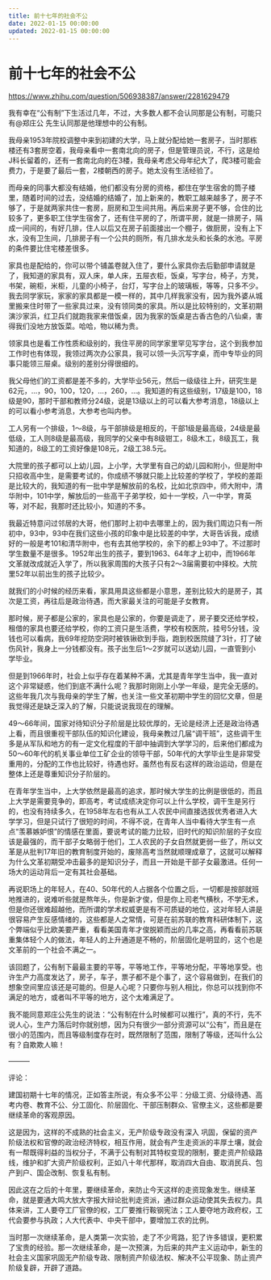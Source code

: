```yaml
---
title: 前十七年的社会不公
date: 2022-01-15 00:00:00
updated: 2022-01-15 00:00:00
---
```


# 前十七年的社会不公

https://www.zhihu.com/question/506938387/answer/2281629479

我有幸在“公有制”下生活过几年，不过，大多数人都不会认同那是公有制，可能只有@郑庄公 先生认同那是他理想中的公有制。

我母亲1953年院校调整中来到初建的大学，马上就分配给她一套房子，当时那栋楼还有3套房空着，我母亲看中一套南北向的房子，但是管理员说，不行，这是给J科长留着的，还有一套南北向的在3楼，我母亲考虑父母年纪大了，爬3楼可能会费力，于是要了最后一套，2楼朝西的房子。她太没有生活经验了。

而母亲的同事大都没有结婚，他们都没有分房的资格，都住在学生宿舍的筒子楼里，随着时间的过去，没结婚的结婚了，加上新来的，教职工越来越多了，房子不够了，于是就两家共住一套房，厨房和卫生间共用。再后来房子更不够，合住的比较多了，更多职工住学生宿舍了，还有住平房的了，所谓平房，就是一排房子，隔成一间间的，有好几排，住人以后又在房子前面接出一个棚子，做厨房，没有上下水，没有卫生间，几排房子有一个公共的厕所，有几排水龙头和长条的水池。平房的条件要比住宅楼差很多。

家具也是配给的，你可以带个铺盖卷就入住了，要什么家具你去后勤部申请就是了，我知道的家具有，双人床，单人床，五屉衣柜，饭桌，写字台，椅子，方凳，书架，碗柜，米柜，儿童的小椅子，台灯，写字台上的玻璃板，等等，只多不少。我去同学家玩，家家的家具都是一模一样的，其中几样我家没有，因为我外婆从城里搬来住时带了一些家具过来，没有领同类的家具。所以是比较特别的，文革初期演沙家浜，红卫兵们就跑我家来借饭桌，因为我家的饭桌是古香古色的八仙桌，害得我们没地方放饭菜。哈哈，物以稀为贵。

领家具也是看工作性质和级别的，我住平房的同学家里罕见写字台，这个到我参加工作时也有体现，我领过两次办公家具，我可以领一头沉写字桌，而中专毕业的同事只能领三屉桌。级别的差别分得很细的。

我父母他们的工资都是差不多的，大学毕业56元，然后一级级往上升，研究生是62元，…，90，100，120，…，260，…。我知道的有这些级别，17级是100，18级是90，那时干部和教师分24级，说是13级以上的可以看大参考消息，18级以上的可以看小参考消息，大参考也叫内参。

工人另有一个排级，1～8级，与干部排级是相反的，干部1级是最高级，24级是最低级，工人则8级是最高级，我同学的父亲中有8级钳工，8级木工，8级瓦工，我知道的，8级工的工资好像是108元，2级工38.5元。

大院里的孩子都可以上幼儿园，上小学，大学里有自己的幼儿园和附小，但是附中只招收高中生，是需要考试的，你成绩不够就只能上比较差的学校了，学校的差距是比较大的，我知道的有一批中学是解放前的名校，比如北京四中，师大附中，清华附中，101中学，解放后的一些高干子弟学校，如十一学校，八一中学，育英等，对不起，我那时还比较小，知道的不多。

我最近特意问过邻居的大哥，他们那时上初中去哪里上的，因为我们周边只有一所初中，93中，93中在我们这些小孩的印象中是比较差的中学，大哥告诉我，成绩好的一般是考101和清华附中，也有去其他学校的，余下的都上93中了。不过那时学生数量不是很多。1952年出生的孩子，要到1963、64年才上初中，而1966年文革就改成就近入学了，所以我家周围的大孩子只有2～3届需要初中择校。大院里52年以前出生的孩子比较少。

就我们的小时候的经历来看，家具用具这些都是小意思，差别比较大的是房子，其次是工资，再往后是政治待遇，而大家最关注的可能是子女教育。

那时候，房子都是公家的，家具也是公家的，你要是调走了，房子要交还给学校，租借的家具也要还给学校，你的工资只是生活费，学校有校医院，挂号5分钱，没钱也可以看病，我69年挖防空洞时被铁锹砍到手指，跑到校医院缝了3针，打了破伤风针，我身上一分钱都没有。孩子出生后1～2岁就可以送幼儿园，一直管到小学毕业。

但是到1966年时，社会上似乎存在着某种不满，尤其是青年学生当中，我一直对这个非常疑惑，他们到底不满什么呢？我那时刚刚上小学一年级，是完全无感的。这些年我几次与我母亲的学生了解，也关注一些文革初期中学生的回忆文章，但是我觉得还是缺乏深入的了解，只能说说我现在的理解。

49～66年间，国家对待知识分子阶层是比较优厚的，无论是经济上还是政治待遇上看，而且很重视干部队伍的知识化建设，我母亲教过几届“调干班”，这些调干生多是从军队和地方的有一定文化程度的干部中抽调到大学学习的，后来他们都成为50～60年代的机关事业单位工矿企业的领导干部，50年代的大学毕业生是非常受重用的，分配的工作也比较好，待遇也好。虽然也有反右这样的政治运动，但是在整体上还是尊重知识分子阶层的。

在青年学生当中，上大学依然是最高的追求，那时候大学生的比例是很低的，而且上大学是需要竞争的，即高考，考试成绩决定你可以上什么学校，调干生是另行的，也没有持续多久，在1958年左右也有从工人农民中间直接选拔优秀者进入大学学习，但是只试行了很短的时间，不得不说，在青年人当中看待大学生有一点点“羡慕嫉妒恨”的情感在里面，要说考试的能力比较，旧时代的知识阶层的子女应该是最强的，而干部子女略弱于他们，工人农民的子女自然就更弱一些了，所以文革是从批判17年旧的教育制度开始的，废除高考当然就顺理成章了，这就可以解释为什么文革初期受冲击最多的是知识分子，而且一开始是干部子女最激进。任何一场大的运动背后一定有其社会基础。

再说职场上的年轻人，在40、50年代的人占据各个位置之后，一切都是按部就班地推进的，说难听些就是熬年头，你是新才俊，但是你上司老气横秋，不学无术，但是你还很难超越他，而所谓的学术权威更是有不可质疑的地位，这对年轻人讲是很容易产生反感情绪的，这些都是人之常情，可是在前苏联的教育科研体制下，这个弊端似乎比欧美要严重，看看美国青年才俊脱颖而出的几率之高，再看看前苏联重集体轻个人的做法，年轻人的上升通道是不畅的，阶层固化是明显的，这个也是文革前的一个社会不满之一。

该回题了，公有制下最最主要的平等，平等地工作，平等地分配，平等地享受。也许生产力高度发达了，房子，车子，票子都不是个事了，这个容易做到，在我们的想象空间里应该还是可能的。但是人心呢？只要你与别人相比，你总可以找到你不满足的地方，或者叫不平等的地方，这个太难满足了。

我不能同意郑庄公先生的说法：“公有制在什么时候都可以推行”，真的不行，先不说人心，生产力落后时你就别想，因为只有很少一部分资源可以“公有”，而且是在很小的范围内，而且等级制度存在时，既然限制了范围，限制了等级，还叫什么公有？自欺欺人嘛！

———

评论：

建国初期十七年的情况，正如答主所说，有众多不公平：分级工资、分级待遇、高考内卷、教育不公、分工固化、阶层固化、干部压制群众、官僚主义，这些都是要继续革命的客观原因。

这是因为，这样的不成熟的社会主义，无产阶级专政没有深入 巩固，保留的资产阶级法权和官僚的政治经济特权，相互作用，就会有产生走资派的丰厚土壤，就会有一帮既得利益的当权分子，不满于公有制对其特权变现的限制，要走资产阶级路线，维护和扩大资产阶级权利，正如八十年代那样，取消四大自由、取消民兵、包产到户、国企改制、恢复私有制。

因此这在之后的十年里，要继续革命，来防止今天这样的走资现象发生。继续革命，就是要通大鸣大放大字报大辩论批判走资派，通过群众运动使其失去权力。具体来讲，工人要夺工厂官僚的权，工厂要推行鞍钢宪法；工人要夺地方政府权，工代会要参与执政；人大代表中、中央干部中，要增加工农的比例。

当时那一次继续革命，是人类第一次实验，走了不少弯路，犯了许多错误，更积累了宝贵的经验。那一次继续革命，是一次预演，为后来的共产主义运动中，新生的社会主义国家巩固无产阶级专政、限制资产阶级法权、解决不公平现象、防止资产阶级复辟，开辟了道路。
